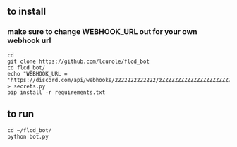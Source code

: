 ## to install
### make sure to change WEBHOOK_URL out for your own webhook url

```
cd
git clone https://github.com/lcurole/flcd_bot
cd flcd_bot/
echo "WEBHOOK_URL = 'https://discord.com/api/webhooks/2222222222222/zZZZZZZZZZZZZZZZZZZZZZZZZZZZZZZZZZZZZZZM4Y9vsyd5go'" > secrets.py
pip install -r requirements.txt
```

## to run
```
cd ~/flcd_bot/
python bot.py
```
